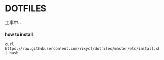 DOTFILES
====

工事中...


#### how to install 
```
curl https://raw.githubusercontent.com/rixycf/dotfiles/master/etc/install.sh | bash
```
